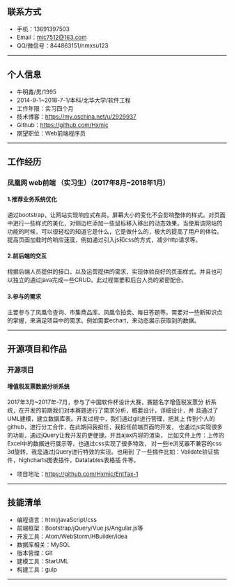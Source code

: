 <font size=2>

## 联系方式

- 手机：13691397503
- Email：mic7512@163.com
- QQ/微信号：844863151/nmxsu123

---

## 个人信息

 - 牛明鑫/男/1995
 - 2014-9-1~2018-7-1/本科/北华大学/软件工程
 - 工作年限：实习四个月
 - 技术博客：https://my.oschina.net/u/2929937
 - Github：https://github.com/Hxmic
 - 期望职位：Web前端程序员

---

## 工作经历
### 凤凰网 web前端 （实习生）（2017年8月~2018年1月）
#### 1.推荐业务系统优化
通过bootstrap，让网站实现响应式布局，屏幕大小的变化不会影响整体的样式。对页面中进行一些样式的美化，对侧边栏添加一些鼠标移入移出的动态效果。当使用该网站的功能的时候，可以很轻松的知道它是什么，它是做什么的，极大的提高了用户的体验。提高页面加载时的响应速度，例如通过引入js和css的方式，减少http请求等。
#### 2.前后端的交互
根据后端人员提供的接口，以及运营提供的需求，实现体验良好的页面样式。并且也可以独立的通过java完成一些CRUD。此过程需要和后台人员的紧密配合。
#### 3.参与的需求
主要参与了凤凰令查询、市集商品库、凤凰令拍卖、每日答题等。需要对一些新知识点的掌握，来满足项目中的需求。例如需要echart，来动态展示获取到的数据。



---

## 开源项目和作品

### 开源项目

#### 增值税发票数据分析系统

2017年3月~2017年-7月，参与了中国软件杯设计大赛，赛题名字增值税发票分
析系统，在开发的前期我们对本赛题进行了需求分析，概要设计，详细设计，并
且通过了 UML建模，建立数据库表。开发过程中，我们通过git进行管理，把其上
传到个人的github，进行分工合作，在此期间我担任，我担任前端页面的开发，
也通过js实现很多的功能，通过jQuery让我开发的更便捷。并且ajax内容的渲染，
比如文件上传：上传的Excel中的数据进行展示等，也通过css实现了很多特效，
对一些ie浏览器不兼容的css 3d旋转，我是通过jQuery进行特效的实现。也用到
了一些插件比如：Validate验证插件，highcharts图表插件，Datatables表格插
件等。
  
  *  项目地址：https://github.com/Hxmic/EntTax-1

---

## 技能清单


- 编程语言：html/javaScript/css
- 前端框架：Bootstrap/jQuery/Vue.js/Angular.js等
- 开发工具：Atom/WebStorm/HBuilder/idea
- 数据库相关：MySQL
- 版本管理：Git
- 建模工具：StarUML
- 构建工具：gulp


---
</font>
